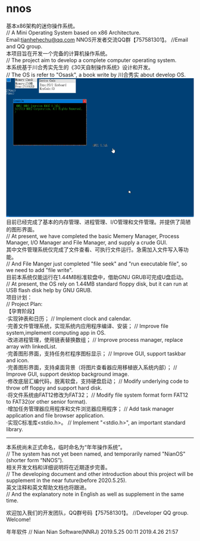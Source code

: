 # nnos
基本x86架构的迷你操作系统。  
// A Mini Operating System based on x86 Architecture.  
Email:tianhehechu@qq.com  NNOS开发者交流QQ群【757581301】。  //Email and QQ group.  
本项目旨在开发一个完备的计算机操作系统。  
// The project aim to develop a complete computer operating system.  
本系统基于川合秀实先生的《30天自制操作系统》设计和开发。  
// The OS is refer to "Osask", a book write by 川合秀实 about develop OS.  
![Image text](https://github.com/nnrj/nnos/blob/master/doc/img/NNOS_0.34b.gif)  
目前已经完成了基本的内存管理、进程管理、I/O管理和文件管理。并提供了简陋的图形界面。  
// At present, we have completed the basic Memery Manager, Process Manager, I/O Manager and File Manager, and supply a crude GUI.  
其中文件管理系统仅完成了文件查看、可执行文件运行。急需加入文件写入等功能。  
// And File Manger just completed "file seek" and "run executable file", so we need to add "file write".  
目前本系统仅能运行在1.44MB标准软盘中，借助GNU GRUB可完成U盘启动。  
// At present, the OS rely on 1.44MB standard floppy disk, but it can run at USB flash disk help by GNU GRUB.  
项目计划：  
// Project Plan:  
【孕育阶段】  
  ·实现钟表和日历；  // Implement clock and calendar.  
  ·完善文件管理系统，实现系统内应用程序编译、安装；  // Improve file system,implement computing app in OS.    
  ·改进进程管理，使用链表替换数组；  // Improve process manager, replace array with linkedList.  
  ·完善图形界面，支持任务栏程序图标显示；  // Improve GUI, support taskbar and icon.  
  ·完善图形界面，支持桌面背景（将图片查看器应用移植嵌入系统内部）；  // Improve GUI, support desktop background image.  
  ·修改底层汇编代码，脱离软盘，支持硬盘启动；  // Modify underlying code to throw off floppy and support hard disk.  
  ·将文件系统由FAT12修改为FAT32；  // Modify file system format form FAT12 to FAT32(or other senior format).  
  ·增加任务管理器应用程序和文件浏览器应用程序；  // Add task manager application and file browser application.  
  ·实现C标准库<stdio.h>。  // Implement "<stdio.h>", an important standard library.  
  
 ------------------------------------------------------------------------------
 本系统尚未正式命名，临时命名为“年年操作系统”。  
 // The system has not yet been named, and temporarily named "NianOS"(shorter form “NNOS”).  
 相关开发文档和详细说明将在近期逐步完善。  
 // The developing document and other introduction about this project will be supplement in the near future(before 2020.5.25).  
 英文注释和英文帮助文档也将跟进。  
 // And the explanatory note in English as well as supplement in the same time.

 欢迎加入我们的开发团队，QQ群号码【757581301】。 //Developer QQ group. Welcome!

  年年软件  // Nian Nian Software(NNRJ) 
  2019.5.25 00:11
  2019.4.26 21:57
